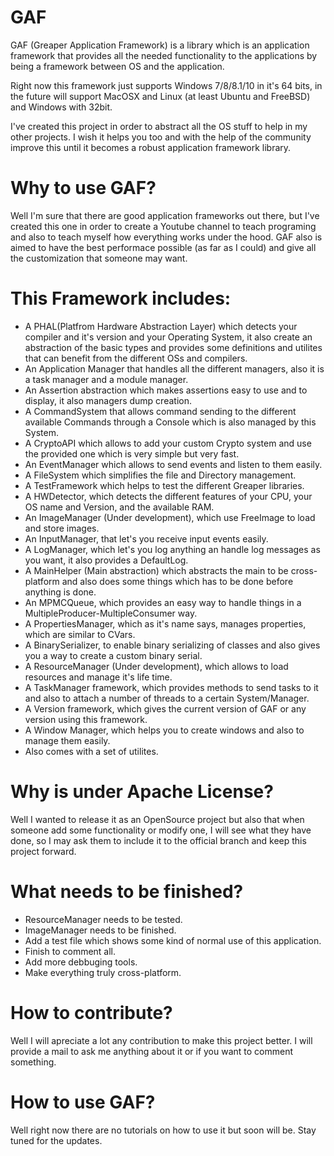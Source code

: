 # GAF
GAF (Greaper Application Framework) is a library which is an application framework that provides all the needed functionality to the applications by being a framework between OS and the application.

Right now this framework just supports Windows 7/8/8.1/10 in it's 64 bits, in the future will support MacOSX and Linux (at least Ubuntu and FreeBSD) and Windows with 32bit.

I've created this project in order to abstract all the OS stuff to help in my other projects. I wish it helps you too and with the help of the community improve this until it becomes a robust application framework library.

# Why to use GAF?
Well I'm sure that there are good application frameworks out there, but I've created this one in order to create a Youtube channel to teach programing and also to teach myself how everything works under the hood. GAF also is aimed to have the best performace possible (as far as I could) and give all the customization that someone may want.

# This Framework includes:
- A PHAL(Platfrom Hardware Abstraction Layer) which detects your compiler and it's version and your Operating System, it also create an abstraction of the basic types and provides some definitions and utilites that can benefit from the different OSs and compilers.
- An Application Manager that handles all the different managers, also it is a task manager and a module manager.
- An Assertion abstraction which makes assertions easy to use and to display, it also managers dump creation.
- A CommandSystem that allows command sending to the different available Commands through a Console which is also managed by this System.
- A CryptoAPI which allows to add your custom Crypto system and use the provided one which is very simple but very fast.
- An EventManager which allows to send events and listen to them easily.
- A FileSystem which simplifies the file and Directory management.
- A TestFramework which helps to test the different Greaper libraries.
- A HWDetector, which detects the different features of your CPU, your OS name and Version, and the available RAM.
- An ImageManager (Under development), which use FreeImage to load and store images.
- An InputManager, that let's you receive input events easily.
- A LogManager, which let's you log anything an handle log messages as you want, it also provides a DefaultLog.
- A MainHelper (Main abstraction) which abstracts the main to be cross-platform and also does some things which has to be done before anything is done.
- An MPMCQueue, which provides an easy way to handle things in a MultipleProducer-MultipleConsumer way.
- A PropertiesManager, which as it's name says, manages properties, which are similar to CVars.
- A BinarySerializer, to enable binary serializing of classes and also gives you a way to create a custom binary serial.
- A ResourceManager (Under development), which allows to load resources and manage it's life time.
- A TaskManager framework, which provides methods to send tasks to it and also to attach a number of threads to a certain System/Manager.
- A Version framework, which gives the current version of GAF or any version using this framework.
- A Window Manager, which helps you to create windows and also to manage them easily.
- Also comes with a set of utilites.

# Why is under Apache License?
Well I wanted to release it as an OpenSource project but also that when someone add some functionality or modify one, I will see what they have done, so I may ask them to include it to the official branch and keep this project forward.

# What needs to be finished?
- ResourceManager needs to be tested.
- ImageManager needs to be finished.
- Add a test file which shows some kind of normal use of this application.
- Finish to comment all.
- Add more debbuging tools.
- Make everything truly cross-platform.

# How to contribute?
Well I will apreciate a lot any contribution to make this project better. I will provide a mail to ask me anything about it or if you want to comment something.

# How to use GAF? 
Well right now there are no tutorials on how to use it but soon will be. Stay tuned for the updates.

